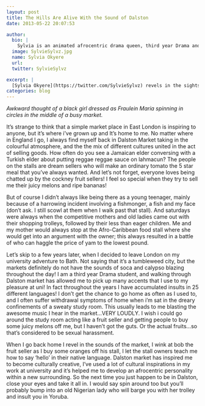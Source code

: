 ```yaml
---
layout: post
title: The Hills Are Alive With the Sound of Dalston
date: 2013-05-22 20:07:53

author:
  bio: |
    Sylvia is an animated afrocentric drama queen, third year Drama and Creative Writing student at Bath Spa University, and budding freelance photographer with experience in stage photography. She has many creative aspirations from photography to script writing and filming.
  image: SylvieSylvz.jpg
  name: Sylvia Okyere
  url:
  twitter: SylvieSylvz

excerpt: |
  [Sylvia Okyere](https://twitter.com/SylvieSylvz) revels in the sights, sounds and people in Dalston Market, London.
categories: blog
---
```


*Awkward thought of a black girl dressed as Fraulein Maria spinning in circles in the middle of a busy market.*

It’s strange to think that a simple market place in East London is inspiring to anyone, but it’s where i’ve grown up and It’s home to me. No matter where in England I go, I always find myself back in Dalston Market taking in the colourful atmosphere, and the the mix of different cultures united in the act of selling goods. How often do you see a Jamaican elder conversing with a Turkish elder about putting reggae reggae sauce on lahmacun? The people on the stalls are dream sellers who will make an ordinary tomato the 5 star meal that you’ve always wanted. And let’s not forget, everyone loves being chatted up by the cockney fruit sellers! I feel so special when they try to sell me their juicy melons and ripe bananas!

But of course I didn’t always like being there as a young teenager, mainly because of a harrowing incident involving a fishmonger, a fish and my face (don’t ask. I still scowl at them when I walk past that stall). And saturdays were always when the competitive mothers and old ladies came out with their shopping trolleys, followed by their less than eager children. Me and my mother would always stop at the Afro-Caribbean food stall where she would get into an argument with the owner; this always resulted in a battle of who can haggle the price of yam to the lowest pound.

Let’s skip to a few years later, when I decided to leave London on my university adventure to Bath. Not saying that it’s a tumbleweed city, but the markets definitely do not have the sounds of soca and calypso blazing throughout the day! I am a third year Drama student, and walking through Dalston market has allowed me to pick up many accents that I use to my pleasure at uni! In fact throughout the years I have accumulated insults in 25 different languages! I don’t get the chance to go home as often as I used to, and I often suffer withdrawal symptoms of home when i’m sat in the dreary confinements of a sweaty study room. This usually leads to me blasting the awesome music I hear in the market...VERY LOUDLY. I wish i could go around the study room acting like a fruit seller and getting people to buy some juicy melons off me, but I haven’t got the guts. Or the actual fruits...so that’s considered to be sexual harassment.

When I go back home I revel in the sounds of the market, I wink at bob the fruit seller as I buy some oranges off his stall, I let the stall owners teach me how to say ‘hello’ in their native language. Dalston market has inspired me to become culturally creative, I’ve used a lot of cultural inspirations in my work at university and it’s helped me to develop an afrocentric personality within a new surrounding. So the next time you just happen to be in Dalston, close your eyes and take it all in. I would say spin around too but you’ll probably bump into an old Nigerian lady who will barge you with her trolley and insult you in Yoruba.